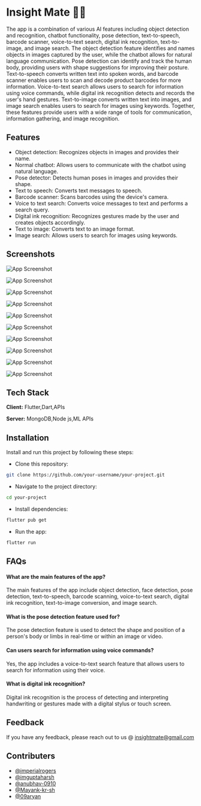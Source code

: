 
# Insight Mate 👩‍💻

The app is a combination of various AI features including object detection and recognition, chatbot functionality, pose detection, text-to-speech, barcode scanner, voice-to-text search, digital ink recognition, text-to-image, and image search. The object detection feature identifies and names objects in images captured by the user, while the chatbot allows for natural language communication. Pose detection can identify and track the human body, providing users with shape suggestions for improving their posture. Text-to-speech converts written text into spoken words, and barcode scanner enables users to scan and decode product barcodes for more information. Voice-to-text search allows users to search for information using voice commands, while digital ink recognition detects and records the user's hand gestures. Text-to-image converts written text into images, and image search enables users to search for images using keywords. Together, these features provide users with a wide range of tools for communication, information gathering, and image recognition.







## Features

- Object detection: Recognizes objects in images and provides their name.
- Normal chatbot: Allows users to communicate with the chatbot using natural language.
- Pose detector: Detects human poses in images and provides their shape.
- Text to speech: Converts text messages to speech.
- Barcode scanner: Scans barcodes using the device's camera.
- Voice to text search: Converts voice messages to text and performs a search query.
- Digital ink recognition: Recognizes gestures made by the user and creates objects accordingly.
- Text to image: Converts text to an image format.
- Image search: Allows users to search for images using keywords.

## Screenshots

![App Screenshot](https://i.postimg.cc/FdY6vqwy/1.jpg) 

![App Screenshot](https://i.postimg.cc/N2TP9XsL/2.jpg)

![App Screenshot](https://i.postimg.cc/PN87FgWh/3.jpg)

![App Screenshot](https://i.postimg.cc/WhLyR58Z/4.jpg)

![App Screenshot](https://i.postimg.cc/bZqFrdKN/6.jpg)

![App Screenshot](https://i.postimg.cc/cKbDFh6r/7.jpg)

![App Screenshot](https://i.postimg.cc/hJjy86Dk/8.jpg)

![App Screenshot](https://i.postimg.cc/Yh6stQDs/9.jpg)

![App Screenshot](https://i.postimg.cc/K1QpMx27/10.jpg)

![App Screenshot](https://i.postimg.cc/PpvS9D8K/11.jpg)



## Tech Stack

**Client:** Flutter,Dart,APIs

**Server:** MongoDB,Node js,ML APIs


## Installation

Install and run this project by following these steps:

- Clone this repository:

```bash
git clone https://github.com/your-username/your-project.git
```

- Navigate to the project directory:

```bash
cd your-project
```

- Install dependencies:

```bash
flutter pub get
```

- Run the app:

```bash
flutter run
```
    
## FAQs

####  What are the main features of the app?

The main features of the app include object detection, face detection, pose detection, text-to-speech, barcode scanning, voice-to-text search, digital ink recognition, text-to-image conversion, and image search.

####  What is the pose detection feature used for?

The pose detection feature is used to detect the shape and position of a person's body or limbs in real-time or within an image or video.

####  Can users search for information using voice commands?

Yes, the app includes a voice-to-text search feature that allows users to search for information using their voice.

#### What is digital ink recognition?

 Digital ink recognition is the process of detecting and interpreting handwriting or gestures made with a digital stylus or touch screen.


## Feedback

If you have any feedback, please reach out to us @ insightmate@gmail.com


## Contributers

- [@imperialrogers](https://github.com/imperialrogers)
- [@imguptaharsh](https://github.com/imguptaharsh)
- [@anubhav-0910](https://github.com/anubhav-0910)
- [@Mayank-kr-sh](https://github.com/Mayank-kr-sh)
- [@09aryan](https://github.com/09aryan)




